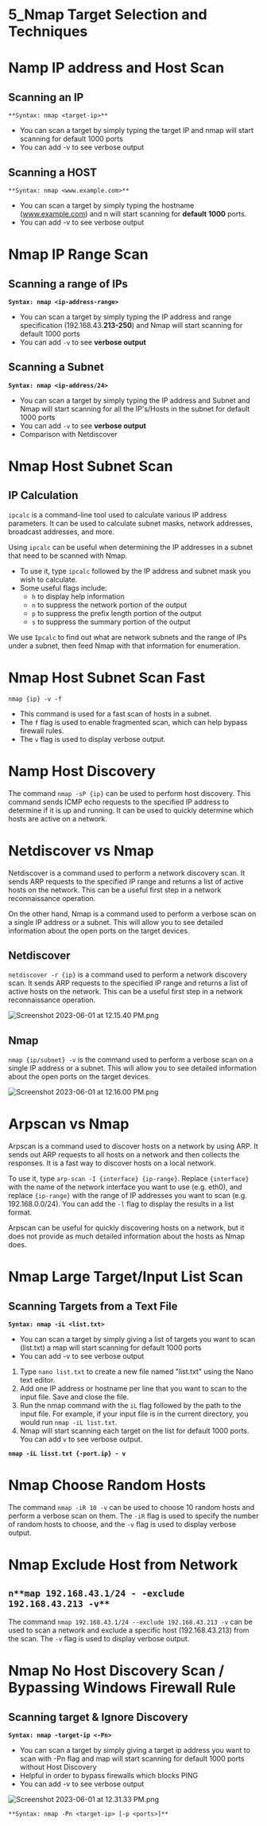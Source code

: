 # 5_Nmap Target Selection and Techniques

# Namp IP address and Host Scan

## Scanning an IP

`**Syntax: nmap <target-ip>**`

- You can scan a target by simply typing the target IP and nmap will start scanning for default 1000 ports
- You can add -v to see verbose output

## Scanning a HOST

`**Syntax: nmap <www.example.com>**`

- You can scan a target by simply typing the hostname (www.example.com) and n will start scanning for **default** **1000** ports.
- You can add -v to see verbose output

# Nmap IP Range Scan

## Scanning a range of IPs

**`Syntax: nmap <ip-address-range>`**

- You can scan a target by simply typing the IP address and range specification (192.168.43.**213-250**) and Nmap will start scanning for default 1000 ports
- You can add `-v` to see **verbose output**

## Scanning a Subnet

**`Syntax: nmap <ip-address/24>`**

- You can scan a target by simply typing the IP address and Subnet and Nmap will start scanning for all the IP's/Hosts in the subnet for default 1000 ports
- You can add `-v` to see **verbose output**
- Comparison with Netdiscover

# Nmap Host Subnet Scan

## IP Calculation

`ipcalc` is a command-line tool used to calculate various IP address parameters. It can be used to calculate subnet masks, network addresses, broadcast addresses, and more.

Using `ipcalc` can be useful when determining the IP addresses in a subnet that need to be scanned with Nmap.

- To use it, type `ipcalc` followed by the IP address and subnet mask you wish to calculate.
- Some useful flags include:
    - `h` to display help information
    - `n` to suppress the network portion of the output
    - `p` to suppress the prefix length portion of the output
    - `s` to suppress the summary portion of the output

We use `Ipcalc` to find out what are network subnets and the range of IPs under a subnet, then feed Nmap with that information for enumeration.

# Nmap Host Subnet Scan Fast

`nmap {ip} -v -f`

- This command is used for a fast scan of hosts in a subnet.
- The `f` flag is used to enable fragmented scan, which can help bypass firewall rules.
- The `v` flag is used to display verbose output.

# Namp Host Discovery

The command `nmap -sP {ip}` can be used to perform host discovery. This command sends ICMP echo requests to the specified IP address to determine if it is up and running. It can be used to quickly determine which hosts are active on a network.

# Netdiscover vs Nmap

Netdiscover is a command used to perform a network discovery scan. It sends ARP requests to the specified IP range and returns a list of active hosts on the network. This can be a useful first step in a network reconnaissance operation.

On the other hand, Nmap is a command used to perform a verbose scan on a single IP address or a subnet. This will allow you to see detailed information about the open ports on the target devices.

## Netdiscover

`netdiscover -r {ip}` is a command used to perform a network discovery scan. It sends ARP requests to the specified IP range and returns a list of active hosts on the network. This can be a useful first step in a network reconnaissance operation.

![Screenshot 2023-06-01 at 12.15.40 PM.png](5_Nmap%20Target%20Selection%20and%20Techniques%203cf2bf194a7142bcb479d27b6c1d182b/Screenshot_2023-06-01_at_12.15.40_PM.png)

## Nmap

`nmap {ip/subnet} -v` is the command used to perform a verbose scan on a single IP address or a subnet. This will allow you to see detailed information about the open ports on the target devices.

![Screenshot 2023-06-01 at 12.16.00 PM.png](5_Nmap%20Target%20Selection%20and%20Techniques%203cf2bf194a7142bcb479d27b6c1d182b/Screenshot_2023-06-01_at_12.16.00_PM.png)

# Arpscan vs Nmap

Arpscan is a command used to discover hosts on a network by using ARP. It sends out ARP requests to all hosts on a network and then collects the responses. It is a fast way to discover hosts on a local network.

To use it, type `arp-scan -I {interface} {ip-range}`. Replace `{interface}` with the name of the network interface you want to use (e.g. eth0), and replace `{ip-range}` with the range of IP addresses you want to scan (e.g. 192.168.0.0/24). You can add the `-l` flag to display the results in a list format.

Arpscan can be useful for quickly discovering hosts on a network, but it does not provide as much detailed information about the hosts as Nmap does.

# Nmap Large Target/Input List Scan

## Scanning Targets from a Text File
**`Syntax: nmap -iL <list.txt>`**

- You can scan a target by simply giving a list of targets you want to scan (list.txt) a map will start scanning for default 1000 ports
- You can add -v to see verbose output
1. Type `nano list.txt` to create a new file named "list.txt" using the Nano text editor.
2. Add one IP address or hostname per line that you want to scan to the input file. Save and close the file.
3. Run the nmap command with the `iL` flag followed by the path to the input file. For example, if your input file is in the current directory, you would run `nmap -iL list.txt`.
4. Nmap will start scanning each target on the list for default 1000 ports. You can add `v` to see verbose output.

**`nmap -iL lisst.txt {-port.ip} - v`**

# Nmap Choose Random Hosts

The command `nmap -iR 10 -v` can be used to choose 10 random hosts and perform a verbose scan on them. The `-iR` flag is used to specify the number of random hosts to choose, and the `-v` flag is used to display verbose output.

# Nmap Exclude Host from Network

## `n**map 192.168.43.1/24 - -exclude 192.168.43.213 -v**`

The command `nmap 192.168.43.1/24 --exclude 192.168.43.213 -v` can be used to scan a network and exclude a specific host (192.168.43.213) from the scan. The `-v` flag is used to display verbose output.

# Nmap No Host Discovery Scan / Bypassing Windows Firewall Rule

## Scanning target & Ignore Discovery

**`Syntax: nmap -target-ip <-Pn>`**

- You can scan a target by simply giving a target ip address you want to scan with -Pn flag and map will start scanning for default 1000 ports without Host
Discovery
- Helpful in order to bypass firewalls which blocks PING
- You can add -v to see verbose output

![Screenshot 2023-06-01 at 12.31.33 PM.png](5_Nmap%20Target%20Selection%20and%20Techniques%203cf2bf194a7142bcb479d27b6c1d182b/Screenshot_2023-06-01_at_12.31.33_PM.png)

`**Syntax: nmap -Pn <target-ip> [-p <ports>]**`